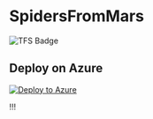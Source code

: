 # SpidersFromMars


![TFS Badge](http://win-kbjv8rpni24:8080/tfs/DefaultCollection/_apis/public/build/definitions/7460e9e9-10af-4c4d-8f9c-da2874a5040d/1/badge)




## Deploy on Azure  
 [![Deploy to Azure](http://azuredeploy.net/deploybutton.png)](https://azuredeploy.net/)  


!!!
